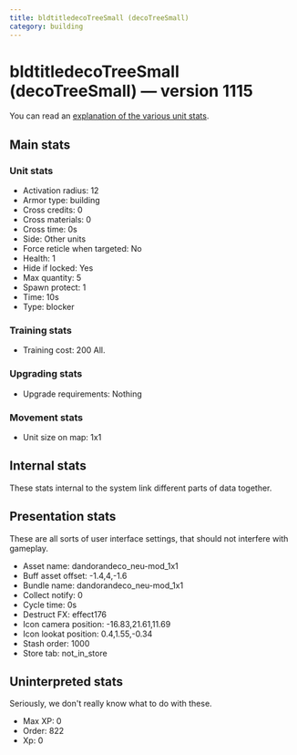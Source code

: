 ```yaml
---
title: bldtitledecoTreeSmall (decoTreeSmall)
category: building
---
```


# bldtitledecoTreeSmall (decoTreeSmall) — version 1115

You can read an [explanation  of the various unit stats](unitexplained.md).

## Main stats

### Unit stats

  * Activation radius: 12
  * Armor type: building
  * Cross credits: 0
  * Cross materials: 0
  * Cross time: 0s
  * Side: Other units
  * Force reticle when targeted: No
  * Health: 1
  * Hide if locked: Yes
  * Max quantity: 5
  * Spawn protect: 1
  * Time: 10s
  * Type: blocker

### Training stats

  * Training cost: 200 All.

### Upgrading stats

  * Upgrade requirements: Nothing

### Movement stats

  * Unit size on map: 1x1

## Internal stats

These stats internal to the system link different parts of data together.


## Presentation stats

These are all sorts of user interface settings, that should not interfere with gameplay.

  * Asset name: dandorandeco_neu-mod_1x1
  * Buff asset offset: -1.4,4,-1.6
  * Bundle name: dandorandeco_neu-mod_1x1
  * Collect notify: 0
  * Cycle time: 0s
  * Destruct FX: effect176
  * Icon camera position: -16.83,21.61,11.69
  * Icon lookat position: 0.4,1.55,-0.34
  * Stash order: 1000
  * Store tab: not_in_store

## Uninterpreted stats

Seriously, we don't really know what to do with these.

  * Max XP: 0
  * Order: 822
  * Xp: 0

